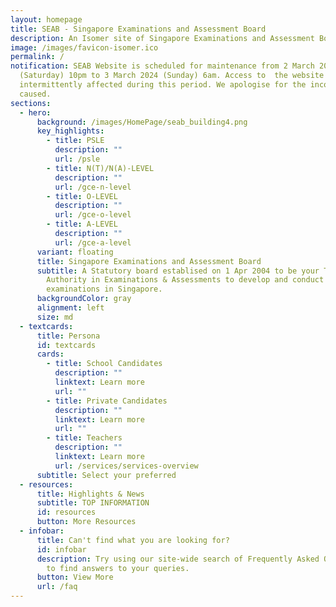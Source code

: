 ```yaml
---
layout: homepage
title: SEAB - Singapore Examinations and Assessment Board
description: An Isomer site of Singapore Examinations and Assessment Board
image: /images/favicon-isomer.ico
permalink: /
notification: SEAB Website is scheduled for maintenance from 2 March 2024
  (Saturday) 10pm to 3 March 2024 (Sunday) 6am. Access to  the website will be
  intermittently affected during this period. We apologise for the inconvenience
  caused.
sections:
  - hero:
      background: /images/HomePage/seab_building4.png
      key_highlights:
        - title: PSLE
          description: ""
          url: /psle
        - title: N(T)/N(A)-LEVEL
          description: ""
          url: /gce-n-level
        - title: O-LEVEL
          description: ""
          url: /gce-o-level
        - title: A-LEVEL
          description: ""
          url: /gce-a-level
      variant: floating
      title: Singapore Examinations and Assessment Board
      subtitle: A Statutory board establised on 1 Apr 2004 to be your Trusted
        Authority in Examinations & Assessments to develop and conduct national
        examinations in Singapore.
      backgroundColor: gray
      alignment: left
      size: md
  - textcards:
      title: Persona
      id: textcards
      cards:
        - title: School Candidates
          description: ""
          linktext: Learn more
          url: ""
        - title: Private Candidates
          description: ""
          linktext: Learn more
          url: ""
        - title: Teachers
          description: ""
          linktext: Learn more
          url: /services/services-overview
      subtitle: Select your preferred
  - resources:
      title: Highlights & News
      subtitle: TOP INFORMATION
      id: resources
      button: More Resources
  - infobar:
      title: Can't find what you are looking for?
      id: infobar
      description: Try using our site-wide search of Frequently Asked Questions (FAQs)
        to find answers to your queries.
      button: View More
      url: /faq
---
```

